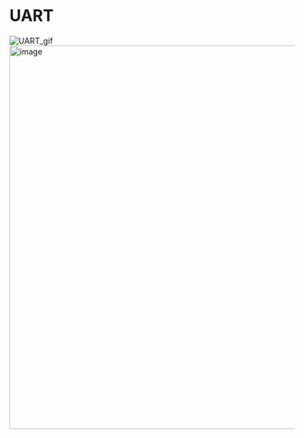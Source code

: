 # UART
![UART_gif](https://github.com/user-attachments/assets/9b8c1349-da41-4275-b66e-73ace2e77323)
<img width="1289" height="678" alt="image" src="https://github.com/user-attachments/assets/5f7b645a-a817-43f8-869f-6c5936a9426f" />
